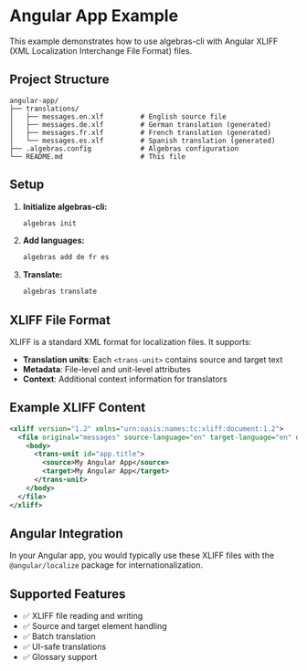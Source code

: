 # Angular App Example

This example demonstrates how to use algebras-cli with Angular XLIFF (XML Localization Interchange File Format) files.

## Project Structure

```
angular-app/
├── translations/
│   ├── messages.en.xlf         # English source file
│   ├── messages.de.xlf         # German translation (generated)
│   ├── messages.fr.xlf         # French translation (generated)
│   └── messages.es.xlf         # Spanish translation (generated)
├── .algebras.config            # Algebras configuration
└── README.md                   # This file
```

## Setup

1. **Initialize algebras-cli:**
   ```bash
   algebras init
   ```

2. **Add languages:**
   ```bash
   algebras add de fr es
   ```

3. **Translate:**
   ```bash
   algebras translate
   ```

## XLIFF File Format

XLIFF is a standard XML format for localization files. It supports:

- **Translation units**: Each `<trans-unit>` contains source and target text
- **Metadata**: File-level and unit-level attributes
- **Context**: Additional context information for translators

## Example XLIFF Content

```xml
<xliff version="1.2" xmlns="urn:oasis:names:tc:xliff:document:1.2">
  <file original="messages" source-language="en" target-language="en" datatype="plaintext">
    <body>
      <trans-unit id="app.title">
        <source>My Angular App</source>
        <target>My Angular App</target>
      </trans-unit>
    </body>
  </file>
</xliff>
```

## Angular Integration

In your Angular app, you would typically use these XLIFF files with the `@angular/localize` package for internationalization.

## Supported Features

- ✅ XLIFF file reading and writing
- ✅ Source and target element handling
- ✅ Batch translation
- ✅ UI-safe translations
- ✅ Glossary support
